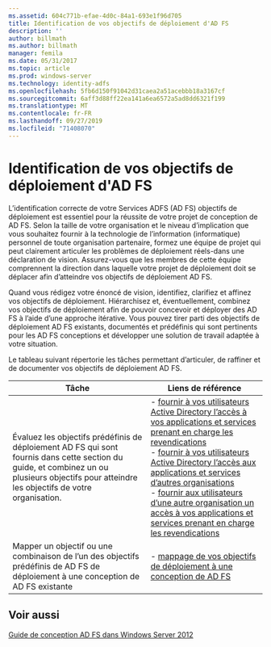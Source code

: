 ```yaml
---
ms.assetid: 604c771b-efae-4d0c-84a1-693e1f96d705
title: Identification de vos objectifs de déploiement d'AD FS
description: ''
author: billmath
ms.author: billmath
manager: femila
ms.date: 05/31/2017
ms.topic: article
ms.prod: windows-server
ms.technology: identity-adfs
ms.openlocfilehash: 5fb6d150f91042d31caea2a51acebbb18a3167cf
ms.sourcegitcommit: 6aff3d88ff22ea141a6ea6572a5ad8dd6321f199
ms.translationtype: MT
ms.contentlocale: fr-FR
ms.lasthandoff: 09/27/2019
ms.locfileid: "71408070"
---
```

# <a name="identifying-your-ad-fs-deployment-goals"></a>Identification de vos objectifs de déploiement d'AD FS

L’identification correcte de votre Services ADFS \(AD FS\) objectifs de déploiement est essentiel pour la réussite de votre projet de conception de AD FS. Selon la taille de votre organisation et le niveau d’implication que vous souhaitez fournir à la technologie de l’information \(informatique\) personnel de toute organisation partenaire, formez une équipe de projet qui peut clairement articuler les problèmes de déploiement réels\-dans une déclaration de vision. Assurez-vous que les membres de cette équipe comprennent la direction dans laquelle votre projet de déploiement doit se déplacer afin d’atteindre vos objectifs de déploiement AD FS.  
  
Quand vous rédigez votre énoncé de vision, identifiez, clarifiez et affinez vos objectifs de déploiement. Hiérarchisez et, éventuellement, combinez vos objectifs de déploiement afin de pouvoir concevoir et déployer des AD FS à l’aide d’une approche itérative. Vous pouvez tirer parti des objectifs de déploiement AD FS existants, documentés et prédéfinis qui sont pertinents pour les AD FS conceptions et développer une solution de travail adaptée à votre situation.  
  
Le tableau suivant répertorie les tâches permettant d’articuler, de raffiner et de documenter vos objectifs de déploiement AD FS.  
  
|Tâche|Liens de référence|  
|--------|-------------------|  
|Évaluez les objectifs prédéfinis de déploiement AD FS qui sont fournis dans cette section du guide, et combinez un ou plusieurs objectifs pour atteindre les objectifs de votre organisation.|-   [fournir à vos utilisateurs Active Directory l’accès à vos applications et services prenant en charge les revendications](Provide-Your-Active-Directory-Users-Access-to-Your-Claims-Aware-Applications-and-Services.md)<br />-   [fournir à vos utilisateurs Active Directory l’accès aux applications et services d’autres organisations](Provide-Your-Active-Directory-Users-Access-to-the-Applications-and-Services-of-Other-Organizations.md)<br />-   [fournir aux utilisateurs d’une autre organisation un accès à vos applications et services prenant en charge les revendications](Provide-Users-in-Another-Organization-Access-to-Your-Claims-Aware-Applications-and-Services.md)|  
|Mapper un objectif ou une combinaison de l’un des objectifs prédéfinis de AD FS de déploiement à une conception de AD FS existante|-   [mappage de vos objectifs de déploiement à une conception de AD FS](Mapping-Your-Deployment-Goals-to-an-AD-FS-Design.md)|  
  
## <a name="see-also"></a>Voir aussi
[Guide de conception AD FS dans Windows Server 2012](AD-FS-Design-Guide-in-Windows-Server-2012.md)

